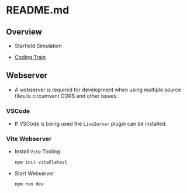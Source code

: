 # README.md

## Overview

-   Starfield Simulation

-   [Coding Train](https://thecodingtrain.com/CodingChallenges/001-starfield.html)

## Webserver

-   A webserver is required for development when using multiple source files.to
    circumvent CORS and other issues.

### VSCode

-   If VSCode is being used the `LiveServer` plugin can be installed.

### Vite Webserver

-   Install `Vite` Tooling

    ```bash
    npm init vite@latest
    ```

-   Start Webserver

    ```bash
    npm run dev
    ```
